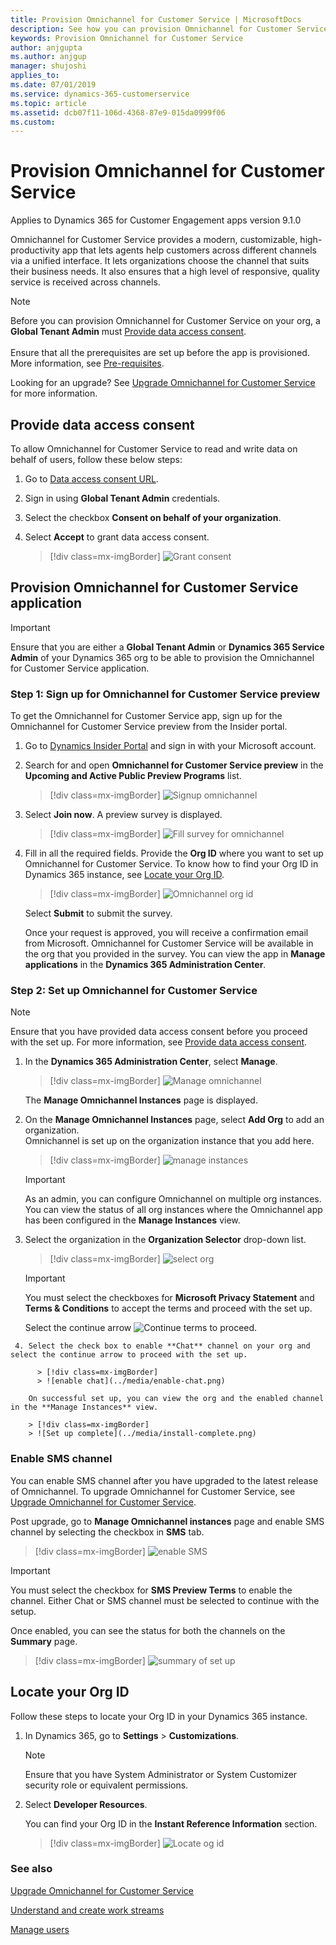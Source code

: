 ```yaml
---
title: Provision Omnichannel for Customer Service | MicrosoftDocs
description: See how you can provision Omnichannel for Customer Service
keywords: Provision Omnichannel for Customer Service
author: anjgupta
ms.author: anjgup
manager: shujoshi
applies_to: 
ms.date: 07/01/2019
ms.service: dynamics-365-customerservice
ms.topic: article
ms.assetid: dcb07f11-106d-4368-87e9-015da0999f06
ms.custom: 
---
```


# Provision Omnichannel for Customer Service

Applies to Dynamics 365 for Customer Engagement apps version 9.1.0

Omnichannel for Customer Service provides a modern, customizable, high-productivity app that lets agents help customers across different channels via a unified interface. It lets organizations choose the channel that suits their business needs. It also ensures that a high level of responsive, quality service is received across channels.

> [!NOTE]
> Before you can provision Omnichannel for Customer Service on your org, a **Global Tenant Admin** must [Provide data access consent](#provide-data-access-consent). </br> </br> Ensure that all the prerequisites are set up before the app is provisioned. More information, see [Pre-requisites](../system-requirements-omnichannel.md#pre-requisites). 

Looking for an upgrade? See [Upgrade Omnichannel for Customer Service](upgrade-omnichannel.md) for more information.

## Provide data access consent

To allow Omnichannel for Customer Service to read and write data on behalf of users, follow these below steps:

1. Go to [Data access consent URL](https://go.microsoft.com/fwlink/?linkid=2070932).
2. Sign in using **Global Tenant Admin** credentials.
3. Select the checkbox **Consent on behalf of your organization**.
4. Select **Accept** to grant data access consent.

    > [!div class=mx-imgBorder]
    > ![Grant consent](../media/data-consent.png)


## Provision Omnichannel for Customer Service application

> [!IMPORTANT]
> Ensure that you are either a **Global Tenant Admin** or **Dynamics 365 Service Admin** of your Dynamics 365 org to be able to provision the Omnichannel for Customer Service application.

### Step 1: Sign up for Omnichannel for Customer Service preview

To get the Omnichannel for Customer Service app, sign up for the Omnichannel for Customer Service preview from the Insider portal.

1. Go to [Dynamics Insider Portal](http://experience.dynamics.com/insider) and sign in with your Microsoft account.
2. Search for and open **Omnichannel for Customer Service preview** in the **Upcoming and Active Public Preview Programs** list.

    > [!div class=mx-imgBorder]
    > ![Signup omnichannel](../media/preview-signup.png)

3. Select **Join now**. A preview survey is displayed.

    > [!div class=mx-imgBorder]
    > ![Fill survey for omnichannel](../media/preview-survey.png)


4. Fill in all the required fields. Provide the **Org ID** where you want to set up Omnichannel for Customer Service. To know how to find your Org ID in Dynamics 365 instance, see [Locate your Org ID](#locate-your-org-id).

    > [!div class=mx-imgBorder]
    > ![Omnichannel org id](../media/preview-org.png)

    Select **Submit** to submit the survey.

    Once your request is approved, you will receive a confirmation email from Microsoft. Omnichannel for Customer Service will be available in the org that you provided in the survey. You can view the app in **Manage applications** in the **Dynamics 365 Administration Center**.


### Step 2: Set up Omnichannel for Customer Service

> [!NOTE]
> Ensure that you have provided data access consent before you proceed with the set up. For more information, see [Provide data access consent](#provide-data-access-consent).

   1. In the **Dynamics 365 Administration Center**, select **Manage**.
      
        > [!div class=mx-imgBorder]
        > ![Manage omnichannel](../media/manage-oc.png)

       The **Manage Omnichannel Instances** page is displayed.

   3. On the **Manage Omnichannel Instances** page, select **Add Org** to add an organization. </br> Omnichannel is set up on the organization instance that you add here.
   
       > [!div class=mx-imgBorder]
       > ![manage instances](../media/manage-instances.png)

       > [!IMPORTANT]
       > As an admin, you can configure Omnichannel on multiple org instances. You can view the status of all org instances where the Omnichannel app has been configured in the **Manage Instances** view.

   3. Select the organization in the **Organization Selector** drop-down list. 

        > [!div class=mx-imgBorder]
        > ![select org](../media/select-org.png)

        > [!IMPORTANT]
        > You must select the checkboxes for **Microsoft Privacy Statement** and **Terms & Conditions** to accept the terms and proceed with the set up.
      
      Select the continue arrow ![Continue terms](../media/continue-arrow.png) to proceed.

     4. Select the check box to enable **Chat** channel on your org and select the continue arrow to proceed with the set up.

          > [!div class=mx-imgBorder]
          > ![enable chat](../media/enable-chat.png)
         
        On successful set up, you can view the org and the enabled channel in the **Manage Instances** view.

        > [!div class=mx-imgBorder]
        > ![Set up complete](../media/install-complete.png)

### Enable SMS channel

 You can enable SMS channel after you have upgraded to the latest release of Omnichannel. To upgrade Omnichannel for Customer Service, see [Upgrade Omnichannel for Customer Service](upgrade-omnichannel.md).

 Post upgrade, go to **Manage Omnichannel instances** page and enable SMS channel by selecting the checkbox in **SMS** tab.

> [!div class=mx-imgBorder]
> ![enable SMS](../media/enable-sms.png)

> [!IMPORTANT]
> You must select the checkbox for **SMS Preview Terms** to enable the channel. Either Chat or SMS channel must be selected to continue with the setup.

Once enabled, you can see the status for both the channels on the **Summary** page.

> [!div class=mx-imgBorder]
> ![summary of set up](../media/summary-fre.png)


## Locate your Org ID

Follow these steps to locate your Org ID in your Dynamics 365 instance.

1. In Dynamics 365, go to **Settings** > **Customizations**.
    > [!NOTE]
    > Ensure that you have System Administrator or System Customizer security role or equivalent permissions.

2. Select **Developer Resources**.

    You can find your Org ID in the **Instant Reference Information** section.

    > [!div class=mx-imgBorder]
    > ![Locate og id](../media/locate-org-id.png)

### See also

[Upgrade Omnichannel for Customer Service](upgrade-omnichannel.md)

[Understand and create work streams](work-streams-introduction.md)

[Manage users](users-user-profiles.md)

